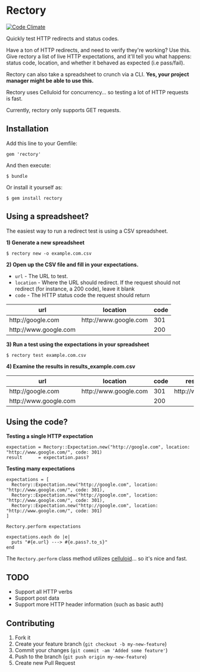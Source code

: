 # Rectory

[![Code Climate](https://codeclimate.com/github/keighl/rectory.png)](https://codeclimate.com/github/keighl/rectory)

Quickly test HTTP redirects and status codes.

Have a ton of HTTP redirects, and need to verify they're working? Use this. Give rectory a list of live HTTP expectations, and it'll tell you what happens: status code, location, and whether it behaved as expected (i.e pass/fail).

Rectory can also take a spreadsheet to crunch via a CLI. **Yes, your project manager might be able to use this.**

Rectory uses Celluloid for concurrency... so testing a lot of HTTP requests is fast.

Currently, rectory only supports GET requests.

## Installation

Add this line to your Gemfile:

    gem 'rectory'

And then execute:

    $ bundle

Or install it yourself as:

    $ gem install rectory

## Using a spreadsheet?

The easiest way to run a redirect test is using a CSV spreadsheet.

**1) Generate a new spreadsheet**

    $ rectory new -o example.com.csv

**2) Open up the CSV file and fill in your expectations.**

* `url` - The URL to test.
* `location` - Where the URL should redirect. If the request should not redirect (for instance, a 200 code), leave it blank
* `code` - The HTTP status code the request should return

<table>
  <thead>
    <tr>
      <th>url</th>
      <th>location</th>
      <th>code</th>
    </tr>
  </thead>
  <tbody>
    <tr>
      <td>http://google.com</td>
      <td>http://www.google.com</td>
      <td>301</td>
    </tr>
    <tr>
      <td>http://www.google.com</td>
      <td></td>
      <td>200</td>
    </tr>
  </tbody>
</table>

**3) Run a test using the expectations in your spreadsheet**

    $ rectory test example.com.csv

**4) Examine the results in results_example.com.csv**

<table>
  <thead>
    <tr>
      <th>url</th>
      <th>location</th>
      <th>code</th>
      <th>result_location</th>
      <th>result_code</th>
      <th>pass</th>
    </tr>
  </thead>
  <tbody>
    <tr>
      <td>http://google.com</td>
      <td>http://www.google.com</td>
      <td>301</td>
      <td>http://www.google.com</td>
      <td>301</td>
      <td>true</td>
    </tr>
    <tr>
      <td>http://www.google.com</td>
      <td></td>
      <td>200</td>
      <td></td>
      <td>200</td>
      <td>true</td>
    </tr>
  </tbody>
</table>

## Using the code?

**Testing a single HTTP expectation**

    expectation = Rectory::Expectation.new("http://google.com", location: "http://www.google.com/", code: 301)
    result      = expectation.pass?

**Testing many expectations**

    expectations = [
      Rectory::Expectation.new("http://google.com", location: "http://www.google.com/", code: 301),
      Rectory::Expectation.new("http://google.com", location: "http://www.google.com/", code: 301),
      Rectory::Expectation.new("http://google.com", location: "http://www.google.com/", code: 301)
    ]

    Rectory.perform expectations

    expectations.each do |e|
      puts "#{e.url} ---> #{e.pass?.to_s}"
    end

The `Rectory.perform` class method utilizes [celluloid](https://github.com/celluloid/celluloid)... so it's nice and fast.

## TODO

* Support all HTTP verbs
* Support post data
* Support more HTTP header information (such as basic auth)

## Contributing

1. Fork it
2. Create your feature branch (`git checkout -b my-new-feature`)
3. Commit your changes (`git commit -am 'Added some feature'`)
4. Push to the branch (`git push origin my-new-feature`)
5. Create new Pull Request
